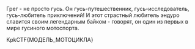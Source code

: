 ﻿Грег - не просто гусь. Он гусь-путешественник, гусь-исследователь, гусь-любитель приключений! И этот страстный любитель эндуро славится своим легендарным байком - говорят, он один из первых в мире гусиного мотоспорта.

KpkCTF{МОДЕЛЬ\_МОТОЦИКЛА}

